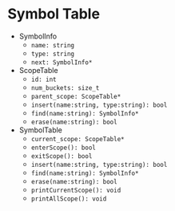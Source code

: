 # Symbol Table

- SymbolInfo
  - `name: string`
  - `type: string`
  - `next: SymbolInfo*`
- ScopeTable
  - `id: int`
  - `num_buckets: size_t`
  - `parent_scope: ScopeTable*`
  - `insert(name:string, type:string): bool`
  - `find(name:string): SymbolInfo*`
  - `erase(name:string): bool`
- SymbolTable
  - `current_scope: ScopeTable*`
  - `enterScope(): bool`
  - `exitScope(): bool`
  - `insert(name:string, type:string): bool`
  - `find(name:string): SymbolInfo*`
  - `erase(name:string): bool`
  - `printCurrentScope(): void`
  - `printAllScope(): void`
